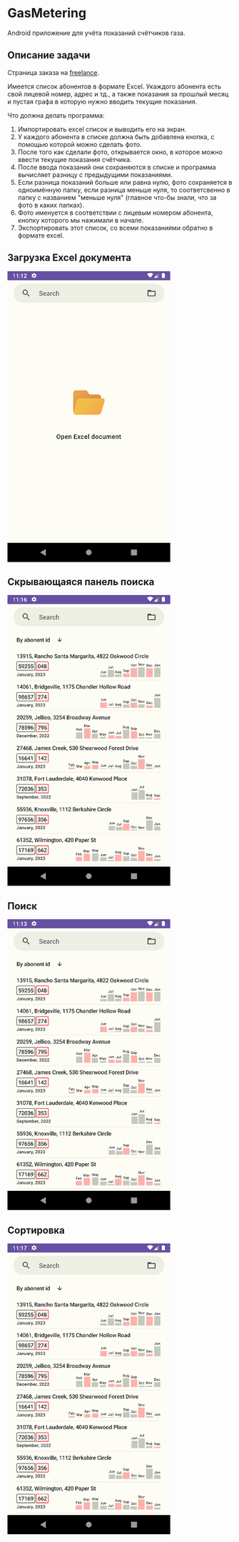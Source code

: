 # GasMetering
Android приложение для учёта показаний счëтчиков газа.

## Описание задачи
Страница заказа на [freelance](https://www.fl.ru/projects/5064452/prilojenie-dlya-android.html).

Имеется список абонентов в формате Exсel. Укаждого абонента есть свой лицевой номер, адрес и тд., а также показания за прошлый месяц и пустая графа в которую нужно вводить текущие показания. 

Что должна делать программа:

1. Импортировать exсel список и выводить его на экран. 
2. У каждого абонента в списке должна быть добавлена кнопка, с помощью которой можно сделать фото. 
3. После того как сделали фото, открывается окно, в которое можно ввести текущие показания счëтчика. 
4. После ввода показаний они сохраняются в списке и программа вычисляет разницу с предыдущими показаниями. 
5. Если разница показаний больше или равна нулю, фото сохраняется в одноимëнную папку, если разница меньше нуля, то соответсвенно в папку с названием "меньше нуля" (главное что-бы знали, что за фото в каких папках). 
6. Фото именуется в соответствии с лицевым номером абонента, кнопку которого мы нажимали в начале. 
7. Экспортировать этот список, со всеми показаниями обратно в формате exсel. 

## Загрузка Excel документа
![OpenExcel](demo/OpenExcel.gif)

## Скрывающаяся панель поиска
![Collapsing search panel](demo/CollapsingSearch.gif)

## Поиск
![Search](demo/Search.gif)

## Сортировка
![Sort](demo/Sort.gif)

